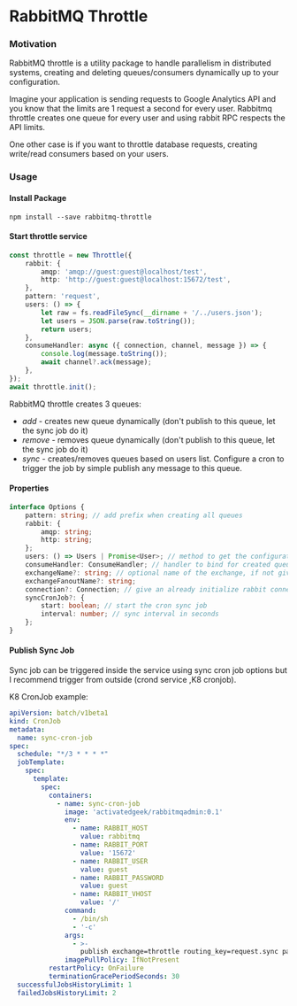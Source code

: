 # RabbitMQ Throttle
### Motivation
RabbitMQ throttle is a utility package to handle parallelism in distributed systems, creating and deleting queues/consumers dynamically up to your configuration.

Imagine your application is sending requests to Google Analytics API and you know that the limits are 1 request a second for every user.  Rabbitmq throttle creates one queue for every user and using rabbit RPC respects the API limits.

One other case is if you want to throttle database requests, creating write/read consumers based on your users.
### Usage

#### Install Package
```shell
npm install --save rabbitmq-throttle
```

#### Start throttle service


```typescript
const throttle = new Throttle({
	rabbit: {
		amqp: 'amqp://guest:guest@localhost/test',
		http: 'http://guest:guest@localhost:15672/test',
	},
	pattern: 'request',
	users: () => {
		let raw = fs.readFileSync(__dirname + '/../users.json');
		let users = JSON.parse(raw.toString());
		return users;
	},
	consumeHandler: async ({ connection, channel, message }) => {
		console.log(message.toString());
		await channel?.ack(message);
	},
});
await throttle.init();
```
RabbitMQ throttle creates 3 queues:
* *add* - creates new queue dynamically (don't publish to this queue, let the sync job do it)
* *remove* - removes queue dynamically (don't publish to this queue, let the sync job do it)
* *sync* - creates/removes queues based on users list. Configure a cron to trigger the job by simple publish any message to this queue.

#### Properties
```typescript
interface Options {
	pattern: string; // add prefix when creating all queues
	rabbit: {
		amqp: string;
		http: string;
	};
	users: () => Users | Promise<User>; // method to get the configuration of users.
	consumeHandler: ConsumeHandler; // handler to bind for created queues
	exchangeName?: string; // optional name of the exchange, if not given will creates a default
	exchangeFanoutName?: string;
	connection?: Connection; // give an already initialize rabbit connection, if not it's creates a new one
	syncCronJob?: {
		start: boolean; // start the cron sync job
		interval: number; // sync interval in seconds
	};
}
```
#### Publish Sync Job
Sync job can be triggered inside the service using sync cron job options but I recommend trigger from outside (crond service ,K8 cronjob).

K8 CronJob example:
```yaml
apiVersion: batch/v1beta1
kind: CronJob
metadata:
  name: sync-cron-job
spec:
  schedule: "*/3 * * * *"
  jobTemplate:
    spec:
      template:
        spec:
          containers:
            - name: sync-cron-job
              image: 'activatedgeek/rabbitmqadmin:0.1'
              env:
                - name: RABBIT_HOST
                  value: rabbitmq
                - name: RABBIT_PORT
                  value: '15672'
                - name: RABBIT_USER
                  value: guest
                - name: RABBIT_PASSWORD
                  value: guest
                - name: RABBIT_VHOST
                  value: '/'
              command:
                - /bin/sh
                - '-c'
              args:
                - >-
                  publish exchange=throttle routing_key=request.sync payload=" "
              imagePullPolicy: IfNotPresent
          restartPolicy: OnFailure
          terminationGracePeriodSeconds: 30
  successfulJobsHistoryLimit: 1
  failedJobsHistoryLimit: 2

```


